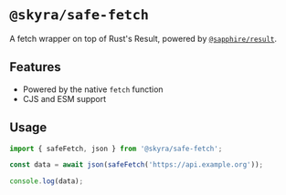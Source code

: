 # `@skyra/safe-fetch`

A fetch wrapper on top of Rust's Result, powered by [`@sapphire/result`](https://www.npmjs.com/package/@sapphire/result).

## Features

-   Powered by the native `fetch` function
-   CJS and ESM support

## Usage

```typescript
import { safeFetch, json } from '@skyra/safe-fetch';

const data = await json(safeFetch('https://api.example.org'));

console.log(data);
```
